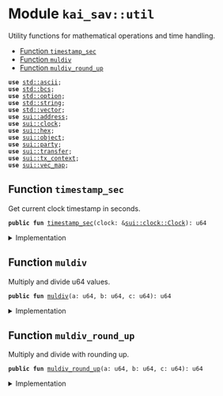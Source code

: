 
<a name="kai_sav_util"></a>

# Module `kai_sav::util`

Utility functions for mathematical operations and time handling.


-  [Function `timestamp_sec`](#kai_sav_util_timestamp_sec)
-  [Function `muldiv`](#kai_sav_util_muldiv)
-  [Function `muldiv_round_up`](#kai_sav_util_muldiv_round_up)


<pre><code><b>use</b> <a href="../dependencies/std/ascii.md#std_ascii">std::ascii</a>;
<b>use</b> <a href="../dependencies/std/bcs.md#std_bcs">std::bcs</a>;
<b>use</b> <a href="../dependencies/std/option.md#std_option">std::option</a>;
<b>use</b> <a href="../dependencies/std/string.md#std_string">std::string</a>;
<b>use</b> <a href="../dependencies/std/vector.md#std_vector">std::vector</a>;
<b>use</b> <a href="../dependencies/sui/address.md#sui_address">sui::address</a>;
<b>use</b> <a href="../dependencies/sui/clock.md#sui_clock">sui::clock</a>;
<b>use</b> <a href="../dependencies/sui/hex.md#sui_hex">sui::hex</a>;
<b>use</b> <a href="../dependencies/sui/object.md#sui_object">sui::object</a>;
<b>use</b> <a href="../dependencies/sui/party.md#sui_party">sui::party</a>;
<b>use</b> <a href="../dependencies/sui/transfer.md#sui_transfer">sui::transfer</a>;
<b>use</b> <a href="../dependencies/sui/tx_context.md#sui_tx_context">sui::tx_context</a>;
<b>use</b> <a href="../dependencies/sui/vec_map.md#sui_vec_map">sui::vec_map</a>;
</code></pre>



<a name="kai_sav_util_timestamp_sec"></a>

## Function `timestamp_sec`

Get current clock timestamp in seconds.


<pre><code><b>public</b> <b>fun</b> <a href="../kai_sav/util.md#kai_sav_util_timestamp_sec">timestamp_sec</a>(clock: &<a href="../dependencies/sui/clock.md#sui_clock_Clock">sui::clock::Clock</a>): u64
</code></pre>



<details>
<summary>Implementation</summary>


<pre><code><b>public</b> <b>fun</b> <a href="../kai_sav/util.md#kai_sav_util_timestamp_sec">timestamp_sec</a>(clock: &Clock): u64 {
    clock::timestamp_ms(clock) / 1000
}
</code></pre>



</details>

<a name="kai_sav_util_muldiv"></a>

## Function `muldiv`

Multiply and divide u64 values.


<pre><code><b>public</b> <b>fun</b> <a href="../kai_sav/util.md#kai_sav_util_muldiv">muldiv</a>(a: u64, b: u64, c: u64): u64
</code></pre>



<details>
<summary>Implementation</summary>


<pre><code><b>public</b> <b>fun</b> <a href="../kai_sav/util.md#kai_sav_util_muldiv">muldiv</a>(a: u64, b: u64, c: u64): u64 {
    (((a <b>as</b> u128) * (b <b>as</b> u128)) / (c <b>as</b> u128) <b>as</b> u64)
}
</code></pre>



</details>

<a name="kai_sav_util_muldiv_round_up"></a>

## Function `muldiv_round_up`

Multiply and divide with rounding up.


<pre><code><b>public</b> <b>fun</b> <a href="../kai_sav/util.md#kai_sav_util_muldiv_round_up">muldiv_round_up</a>(a: u64, b: u64, c: u64): u64
</code></pre>



<details>
<summary>Implementation</summary>


<pre><code><b>public</b> <b>fun</b> <a href="../kai_sav/util.md#kai_sav_util_muldiv_round_up">muldiv_round_up</a>(a: u64, b: u64, c: u64): u64 {
    <b>let</b> ab = (a <b>as</b> u128) * (b <b>as</b> u128);
    <b>let</b> c = (c <b>as</b> u128);
    <b>if</b> (ab % c == 0) {
        ((ab / c) <b>as</b> u64)
    } <b>else</b> {
        ((ab / c + 1) <b>as</b> u64)
    }
}
</code></pre>



</details>
